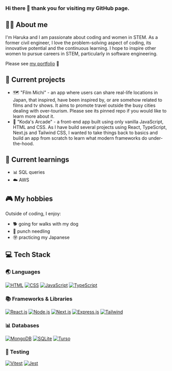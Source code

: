 ### Hi there 👋 thank you for visiting my GitHub page.

## 👩‍💻 About me
I'm Haruka and I am passionate about coding and women in STEM. As a former civil engineer, I love the problem-solving aspect of coding, its innovative potential and the continuous learning.
I hope to inspire other women to pursue careers in STEM, particularly in software engineering.

Please see [my portfolio](https://haruka-ogino.vercel.app/) 🙂

## 🔧 Current projects
- 🗺️ "Film Michi" - an app where users can share real-life locations in Japan, that inspired, have been inspired by, or are somehow related to films and tv shows. It aims to promote travel outside the busy cities dealing with over-tourism. Please see its pinned repo if you would like to learn more about it.
- 👾 "Koda's Arcade" - a front-end app built using only vanilla JavaScript, HTML and CSS. As I have build several projects using React, TypeScript, Next.js and Tailwind CSS, I wanted to take things back to basics and build an app from scratch to learn what modern frameworks do under-the-hood.

## 🌱 Current learnings
- 📊 SQL queries
- ☁️ AWS

## 🎮 My hobbies
Outside of coding, I enjoy:
- 🐕 going for walks with my dog
- 🧶 punch needling
- ㊫ practicing my Japanese

## 💻 Tech Stack
### 🌏 Languages
[![HTML](https://img.shields.io/badge/HTML-187B70?style=fflat-square&logo=html5)](https://www.w3.org/html/)
[![CSS](https://img.shields.io/badge/CSS-187B70?&style=fflat-square&logo=css3)](https://www.w3.org/css/)
[![JavaScript](https://img.shields.io/badge/JavaScript-187B70?style=fflat-square&logo=javascript)](https://developer.mozilla.org/en-US/docs/Web/JavaScript)
[![TypeScript](https://img.shields.io/badge/TypeScript-187B70?style=fflat-square&logo=typescript&logoColor=60dafb)](https://www.typescriptlang.org/)
### 📚 Frameworks & Libraries
[![React.js](https://img.shields.io/badge/React-187B70?style=fflat-square&logo=react)](https://reactjs.org/)
[![Node.js](https://img.shields.io/badge/Node.js-187B70?style=fflat-square&logo=node.js&logoColor=green)](https://nodejs.org/)
[![Next.js](https://img.shields.io/badge/Next.js-187B70?style=fflat-square&logo=nextdotjs)](https://nextjs.org/)
[![Express.js](https://img.shields.io/badge/Express-187B70?style=fflat-square&logo=express)](https://expressjs.com/)
[![Tailwind](https://img.shields.io/badge/Tailwind_CSS-187B70?style=fflat-square&logo=tailwind-css&logoColor=60dafb)](https://tailwindcss.com/)
### 📊 Databases
[![MongoDB](https://img.shields.io/badge/MongoDB-187B70?style=fflat-square&logo=mongodb&logoColor=green)](https://www.mongodb.com/)
[![SQLite](https://img.shields.io/badge/SQLite-187B70?style=fflat-square&logo=sqlite)](https://www.sqlite.org/)
[![Turso](https://img.shields.io/badge/Turso-187B70?style=fflat-square&logo=turso)](https://turso.tech/)
### 🧪 Testing
[![Vitest](https://img.shields.io/badge/Vitest-187B70?style=fflat-square&logo=vite&logoColor=60dafb)](https://vitest.dev/)
[![Jest](https://img.shields.io/badge/Jest-187B70?style=fflat-square&logo=Jest)](https://jestjs.io/)

